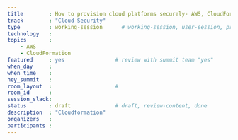 ```yaml
---
title        : How to provision cloud platforms securely- AWS, CloudFormation, templates
track        : "Cloud Security"
type         : working-session      # working-session, user-session, product-session
technology   :
topics       :
    - AWS
    - CloudFormation
featured     : yes                # review with summit team "yes"
when_day     :
when_time    :
hey_summit   :
room_layout  :                    #
room_id      :
session_slack: 
status       : draft              # draft, review-content, done
description  : "Cloudformation"
organizers   :
participants :
---
```



<!--(add intro)

## Terraform

(...)

## What

(...)

## Outcomes

(...)

## References

(...)


## Previous-->
